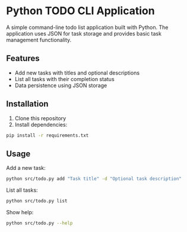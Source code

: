 # Python TODO CLI Application

A simple command-line todo list application built with Python. The application uses JSON for task storage and provides basic task management functionality.

## Features

- Add new tasks with titles and optional descriptions
- List all tasks with their completion status
- Data persistence using JSON storage

## Installation

1. Clone this repository
2. Install dependencies:
```bash
pip install -r requirements.txt
```

## Usage

Add a new task:
```bash
python src/todo.py add "Task title" -d "Optional task description"
```

List all tasks:
```bash
python src/todo.py list
```

Show help:
```bash
python src/todo.py --help
```